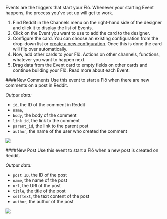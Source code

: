 Events are the triggers that start your Fl&otilde;. Whenever your starting Event happens, the process you've set up will get to work.  

1. Find Reddit in the Channels menu on the right-hand side of the designer and click it to display the list of Events.
2. Click on the Event you want to use to add the card to the designer. 
3. Configure the card. You can choose an existing configuration from the drop-down list or [create a new configuration](). Once this is done the card will flip over automatically. 
4. Now, add other cards to your Fl&otilde;. Actions on other channels, functions, whatever you want to happen next. 
5. Drag data from the Event card to empty fields on other cards and continue building your Fl&otilde;. Read more about each Event:

####New Comments
Use this event to start a Fl&otilde; when there are new comments on a post in Reddit. 

*Output data:*

* `id`, the ID of the comment in Reddit
* `name`, 
* `body`, the body of the comment
* `link_id`, the link to the comment
* `parent_id`, the link to the parent post
* `author`, the name of the user who created the comment

<div>
    <div style="width: 60%; float: left; margin-right: 10px">
    </div>
    <div style="width: 30%, float: left">
    	<img src="https://s3.amazonaws.com/azuqua_static/help-center/Channels/reddit/reddit-event-1.png"
    </div>
</div>

####New Post
Use this event to start a Flõ when a new post is created on Reddit. 

*Output data:*

* `post ID`, the ID of the post
* `name`, the name of the post 
* `url`, the URl of the post
* `title`, the title of the post 
* `selftext`, the text content of the post
* `author`, the author of the post

<div>
    <div style="width: 60%; float: left; margin-right: 10px">
    </div>
    <div style="width: 30%, float: left">
    	<img src="https://s3.amazonaws.com/azuqua_static/help-center/Channels/reddit/reddit-event-2.png"
    </div>
</div>

